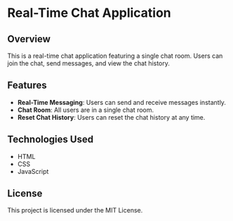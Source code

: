 # Real-Time Chat Application

## Overview
This is a real-time chat application featuring a single chat room. Users can join the chat, send messages, and view the chat history.

## Features
- **Real-Time Messaging**: Users can send and receive messages instantly.
- **Chat Room**: All users are in a single chat room.
- **Reset Chat History**: Users can reset the chat history at any time.

## Technologies Used
- HTML
- CSS
- JavaScript

## License
This project is licensed under the MIT License.
